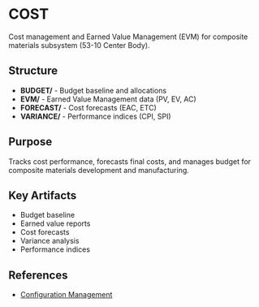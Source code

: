 # COST

Cost management and Earned Value Management (EVM) for composite materials subsystem (53-10 Center Body).

## Structure

- **BUDGET/** - Budget baseline and allocations
- **EVM/** - Earned Value Management data (PV, EV, AC)
- **FORECAST/** - Cost forecasts (EAC, ETC)
- **VARIANCE/** - Performance indices (CPI, SPI)

## Purpose

Tracks cost performance, forecasts final costs, and manages budget for composite materials development and manufacturing.

## Key Artifacts

- Budget baseline
- Earned value reports
- Cost forecasts
- Variance analysis
- Performance indices

## References

- [Configuration Management](../../../../../../../../../../00-CONFIG/RULES.md)
